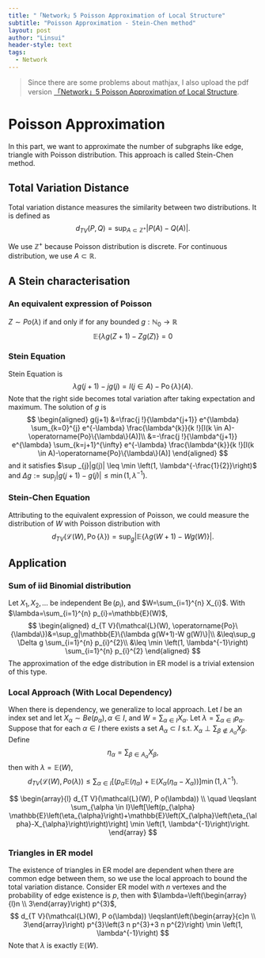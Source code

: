 ```yaml
---
title: "「Network」5 Poisson Approximation of Local Structure"
subtitle: "Poisson Approximation - Stein-Chen method"
layout: post
author: "Linsui"
header-style: text
tags:
  - Network
---
```


> Since there are some problems about mathjax, I also upload the pdf version <a href="https://denglinsui.github.io/reading-note/pdf/Network/05.pdf" target="_blank">「Network」5 Poisson Approximation of Local Structure</a>.

# Poisson Approximation

In this part, we want to approximate the number of subgraphs like edge, triangle with Poisson  distribution. This approach is called Stein-Chen method.

## Total Variation Distance

Total variation distance measures the similarity between two distributions. It is defined as
$$
d_{T V}(P, Q)=\sup _{A \subset \mathbb{Z}^{+}}|P(A)-Q(A)| .
$$

We use $\mathbb{Z}^+$ because Poisson distribution is discrete. For continuous distribution, we use $A\subset \mathbb{R}$.

## A Stein characterisation

### An equivalent expression of Poisson  

$Z\sim P o(\lambda)$ if and only if for any bounded $g: \mathbb{N}_{0} \rightarrow \mathbb{R}$ 
$$
\mathbb{E}\{\lambda g(Z+1)-Z g(Z)\}=0
$$

### Stein Equation

Stein Equation is 
$$
\lambda g(j+1)-j g(j)=I(j \in A)-\operatorname{Po}\{\lambda\}(A).
$$
Note that the right side becomes total variation after taking expectation and maximum. The solution of $g$ is
$$
\begin{aligned}
g(j+1) &=\frac{j !}{\lambda^{j+1}} e^{\lambda} \sum_{k=0}^{j} e^{-\lambda} \frac{\lambda^{k}}{k !}[I(k \in A)-\operatorname{Po}\{\lambda\}(A)]\\
&=-\frac{j !}{\lambda^{j+1}} e^{\lambda} \sum_{k=j+1}^{\infty} e^{-\lambda} \frac{\lambda^{k}}{k !}[I(k \in A)-\operatorname{Po}\{\lambda\}(A)]
\end{aligned}
$$
and it satisfies $\sup _{j}|g(j)| \leq \min \left(1, \lambda^{-\frac{1}{2}}\right)$ and $\Delta g:=\sup _{j}|g(j+1)-g(j)| \leq \min \left(1, \lambda^{-1}\right)$.

### Stein-Chen Equation

Attributing to the equivalent expression of Poisson, we could measure the distribution of $W$ with Poisson distribution with
$$
d_{T V}(\mathcal{L}(W), \operatorname{Po}\{\lambda\})=\sup _{g}|\mathbb{E}\{\lambda g(W+1)-W g(W)\}|.
$$

## Application

### Sum of iid Binomial distribution

Let $X_{1}, X_{2}, \ldots$ be independent $\operatorname{Be}\left(p_{i}\right)$, and $W=\sum_{i=1}^{n} X_{i}$. With $\lambda=\sum_{i=1}^{n} p_{i}=\mathbb{E}(W)$,
$$
\begin{aligned}
d_{T V}(\mathcal{L}(W), \operatorname{Po}\{\lambda\})&=\sup_g|\mathbb{E}\{\lambda g(W+1)-W g(W)\}|\\
&\leq\sup_g \Delta g \sum_{i=1}^{n} p_{i}^{2}\\
&\leq \min \left(1, \lambda^{-1}\right) \sum_{i=1}^{n} p_{i}^{2}
\end{aligned}
$$
The approximation of the edge distribution in ER model is a trivial extension of this type.

### Local Approach (With Local Dependency)

When there is dependency, we generalize to local approach. Let $I$ be an index set and let $X_{\alpha} \sim B e\left(p_{\alpha}\right),\alpha\in I$, and $W=\sum_{\alpha \in I} X_{\alpha} .$ Let $\lambda=\sum_{\alpha \in I} p_{\alpha} .$ Suppose that for each $\alpha \in I$ there exists a set $A_{\alpha} \subset I$ s.t. $X_{\alpha}\perp\sum_{\beta \notin A_{\alpha}} X_{\beta} .$ Define
$$
\eta_{\alpha}=\sum_{\beta \in A_{\alpha}} X_{\beta},
$$
 then with $\lambda=\mathbb{E}(W)$,
$$
d_{T V}(\mathcal{L}(W), P o(\lambda)) 
\leq \sum_{\alpha \in I}\left[\left(p_{\alpha} \mathbb{E}\left(\eta_{\alpha}\right)+\mathbb{E}\left(X_{\alpha}\left(\eta_{\alpha}-X_{\alpha}\right)\right)\right] \min \left(1, \lambda^{-1}\right)\right. .
$$

$$
\begin{array}{l}
d_{T V}(\mathcal{L}(W), P o(\lambda)) \\
\quad \leqslant \sum_{\alpha \in I}\left[\left(p_{\alpha} \mathbb{E}\left(\eta_{\alpha}\right)+\mathbb{E}\left(X_{\alpha}\left(\eta_{\alpha}-X_{\alpha}\right)\right)\right] \min \left(1, \lambda^{-1}\right)\right.
\end{array}
$$

### Triangles in ER model

The existence of triangles in ER model are dependent when there are common edge between them, so we use the local approach to bound the total variation distance. Consider ER model with $n$ vertexes and the probability of edge existence is $p$, then with $\lambda=\left(\begin{array}{l}n \\ 3\end{array}\right) p^{3}$,
$$
d_{T V}(\mathcal{L}(W), P o(\lambda)) \leqslant\left(\begin{array}{c}n \\ 3\end{array}\right) p^{3}\left(3 n p^{3}+3 n p^{2}\right) \min \left(1, \lambda^{-1}\right)
$$
Note that $\lambda$ is exactly $\mathbb{E}(W)$.